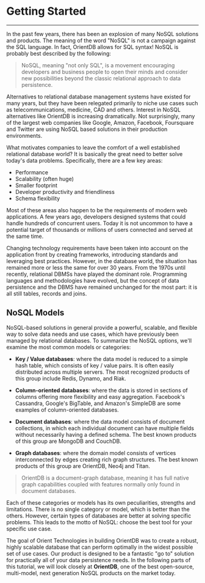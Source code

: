 # Getting Started
____

In the past few years, there has been an explosion of many NoSQL solutions and products. The meaning of the word "NoSQL" is not a campaign against the SQL language. In fact, OrientDB allows for SQL syntax! NoSQL is probably best described by the following:

>NoSQL, meaning "not only SQL", is a movement encouraging developers and business people to open their minds and consider new possibilities beyond the classic relational approach to data persistence.

Alternatives to relational database management systems have existed for many years, but they have been relegated primarily to niche use cases such as telecommunications, medicine, CAD and others. Interest in NoSQL alternatives like OrientDB is increasing dramatically. Not surprisingly, many of the largest web companies like Google, Amazon, Facebook, Foursquare and Twitter are using NoSQL based solutions in their production environments.

What motivates companies to leave the comfort of a well established relational database world? It is basically the great need to better solve today's data problems. Specifically, there are a few key areas:

- Performance
- Scalability (often huge)
- Smaller footprint
- Developer productivity and friendliness
- Schema flexibility

Most of these areas also happen to be the requirements of modern web applications. A few years ago, developers designed systems that could handle hundreds of concurrent users. Today it is not uncommon to have a potential target of thousands or millions of users connected and served at the same time.

Changing technology requirements have been taken into account on the application front by creating frameworks, introducing standards and leveraging best practices. However, in the database world, the situation has remained more or less the same for over 30 years. From the 1970s until recently, relational DBMSs have played the dominant role. Programming languages and methodologies have evolved, but the concept of data persistence and the DBMS have remained unchanged for the most part: it is all still tables, records and joins.

## NoSQL Models

NoSQL-based solutions in general provide a powerful, scalable, and flexible way to solve data needs and use cases, which have previously been managed by relational databases. To summarize the NoSQL options, we'll examine the most common models or categories:

- **Key / Value databases**: where the data model is reduced to a simple hash table, which consists of key / value pairs. It is often easily distributed across multiple servers. The most recognized products of this group include Redis, Dynamo, and Riak.

- **Column-oriented databases**: where the data is stored in sections of columns offering more flexibility and easy aggregation. Facebook's Cassandra, Google's BigTable, and Amazon's SimpleDB are some examples of column-oriented databases.

- **Document databases**: where the data model consists of document collections, in which each individual document can have multiple fields without necessarily having a defined schema. The best known products of this group are MongoDB and CouchDB.

- **Graph databases**: where the domain model consists of vertices interconnected by edges creating rich graph structures. The best known products of this group are OrientDB, Neo4j and Titan.

>OrientDB is a document-graph database, meaning it has full native graph capabilities coupled with features normally only found in document databases.

Each of these categories or models has its own peculiarities, strengths and limitations. There is no single category or model, which is better than the others. However, certain types of databases are better at solving specific problems. This leads to the motto of NoSQL: choose the best tool for your specific use case.

The goal of Orient Technologies in building OrientDB was to create a robust, highly scalable  database that can perform optimally in the widest possible set of use cases. Our product is designed to be a fantastic "go to" solution for practically all of your data persistence needs. In the following parts of this tutorial, we will look closely at **OrientDB**, one of the best open-source, multi-model, next generation NoSQL products on the market today.
